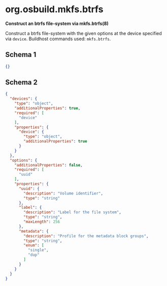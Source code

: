 
# org.osbuild.mkfs.btrfs

**Construct an btrfs file-system via mkfs.btrfs(8)**

Construct a btrfs file-system with the given options at the device
specified via `device`.
Buildhost commands used: `mkfs.btrfs`.

## Schema 1

```json
{}
```

## Schema 2

```json
{
  "devices": {
    "type": "object",
    "additionalProperties": true,
    "required": [
      "device"
    ],
    "properties": {
      "device": {
        "type": "object",
        "additionalProperties": true
      }
    }
  },
  "options": {
    "additionalProperties": false,
    "required": [
      "uuid"
    ],
    "properties": {
      "uuid": {
        "description": "Volume identifier",
        "type": "string"
      },
      "label": {
        "description": "Label for the file system",
        "type": "string",
        "maxLength": 256
      },
      "metadata": {
        "description": "Profile for the metadata block groups",
        "type": "string",
        "enum": [
          "single",
          "dup"
        ]
      }
    }
  }
}
```
